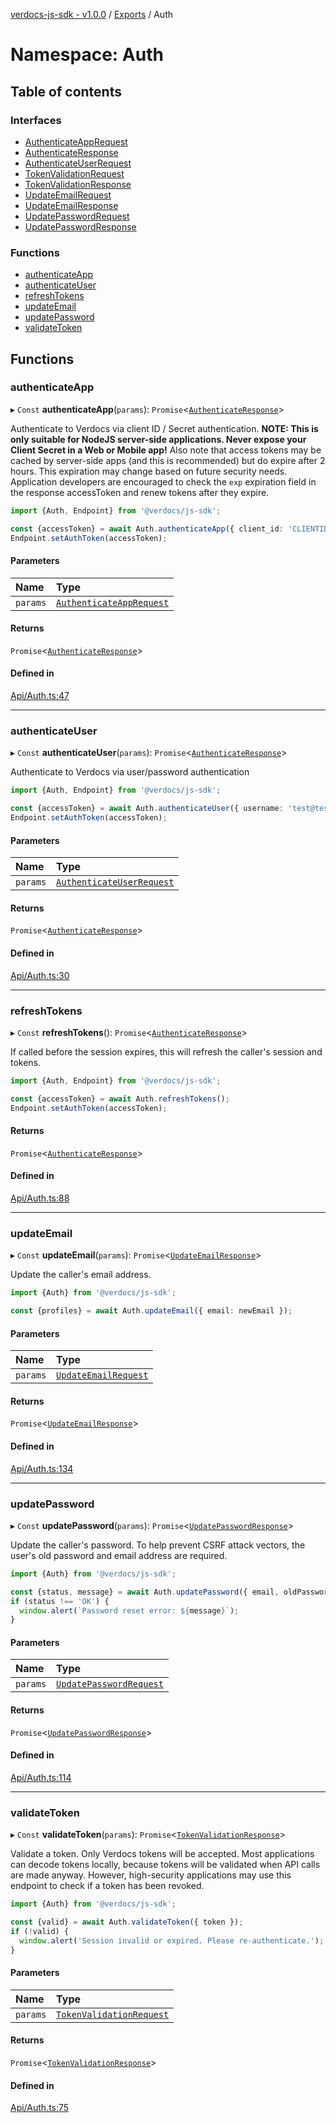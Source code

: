 [verdocs-js-sdk - v1.0.0](../README.md) / [Exports](../modules.md) / Auth

# Namespace: Auth

## Table of contents

### Interfaces

- [AuthenticateAppRequest](../interfaces/Auth.AuthenticateAppRequest.md)
- [AuthenticateResponse](../interfaces/Auth.AuthenticateResponse.md)
- [AuthenticateUserRequest](../interfaces/Auth.AuthenticateUserRequest.md)
- [TokenValidationRequest](../interfaces/Auth.TokenValidationRequest.md)
- [TokenValidationResponse](../interfaces/Auth.TokenValidationResponse.md)
- [UpdateEmailRequest](../interfaces/Auth.UpdateEmailRequest.md)
- [UpdateEmailResponse](../interfaces/Auth.UpdateEmailResponse.md)
- [UpdatePasswordRequest](../interfaces/Auth.UpdatePasswordRequest.md)
- [UpdatePasswordResponse](../interfaces/Auth.UpdatePasswordResponse.md)

### Functions

- [authenticateApp](Auth.md#authenticateapp)
- [authenticateUser](Auth.md#authenticateuser)
- [refreshTokens](Auth.md#refreshtokens)
- [updateEmail](Auth.md#updateemail)
- [updatePassword](Auth.md#updatepassword)
- [validateToken](Auth.md#validatetoken)

## Functions

### authenticateApp

▸ `Const` **authenticateApp**(`params`): `Promise`<[`AuthenticateResponse`](../interfaces/Auth.AuthenticateResponse.md)\>

Authenticate to Verdocs via client ID / Secret authentication. **NOTE: This is only suitable for
NodeJS server-side applications. Never expose your Client Secret in a Web or Mobile app!** Also note
that access tokens may be cached by server-side apps (and this is recommended) but do expire after 2
hours. This expiration may change based on future security needs. Application developers are encouraged
to check the `exp` expiration field in the response accessToken and renew tokens after they expire.

```typescript
import {Auth, Endpoint} from '@verdocs/js-sdk';

const {accessToken} = await Auth.authenticateApp({ client_id: 'CLIENTID', client_secret: 'SECRET' });
Endpoint.setAuthToken(accessToken);
```

#### Parameters

| Name | Type |
| :------ | :------ |
| `params` | [`AuthenticateAppRequest`](../interfaces/Auth.AuthenticateAppRequest.md) |

#### Returns

`Promise`<[`AuthenticateResponse`](../interfaces/Auth.AuthenticateResponse.md)\>

#### Defined in

[Api/Auth.ts:47](https://github.com/Verdocs/js-sdk/blob/a85c709/src/Api/Auth.ts#L47)

___

### authenticateUser

▸ `Const` **authenticateUser**(`params`): `Promise`<[`AuthenticateResponse`](../interfaces/Auth.AuthenticateResponse.md)\>

Authenticate to Verdocs via user/password authentication

```typescript
import {Auth, Endpoint} from '@verdocs/js-sdk';

const {accessToken} = await Auth.authenticateUser({ username: 'test@test.com', password: 'PASSWORD' });
Endpoint.setAuthToken(accessToken);
```

#### Parameters

| Name | Type |
| :------ | :------ |
| `params` | [`AuthenticateUserRequest`](../interfaces/Auth.AuthenticateUserRequest.md) |

#### Returns

`Promise`<[`AuthenticateResponse`](../interfaces/Auth.AuthenticateResponse.md)\>

#### Defined in

[Api/Auth.ts:30](https://github.com/Verdocs/js-sdk/blob/a85c709/src/Api/Auth.ts#L30)

___

### refreshTokens

▸ `Const` **refreshTokens**(): `Promise`<[`AuthenticateResponse`](../interfaces/Auth.AuthenticateResponse.md)\>

If called before the session expires, this will refresh the caller's session and tokens.

```typescript
import {Auth, Endpoint} from '@verdocs/js-sdk';

const {accessToken} = await Auth.refreshTokens();
Endpoint.setAuthToken(accessToken);
```

#### Returns

`Promise`<[`AuthenticateResponse`](../interfaces/Auth.AuthenticateResponse.md)\>

#### Defined in

[Api/Auth.ts:88](https://github.com/Verdocs/js-sdk/blob/a85c709/src/Api/Auth.ts#L88)

___

### updateEmail

▸ `Const` **updateEmail**(`params`): `Promise`<[`UpdateEmailResponse`](../interfaces/Auth.UpdateEmailResponse.md)\>

Update the caller's email address.

```typescript
import {Auth} from '@verdocs/js-sdk';

const {profiles} = await Auth.updateEmail({ email: newEmail });
```

#### Parameters

| Name | Type |
| :------ | :------ |
| `params` | [`UpdateEmailRequest`](../interfaces/Auth.UpdateEmailRequest.md) |

#### Returns

`Promise`<[`UpdateEmailResponse`](../interfaces/Auth.UpdateEmailResponse.md)\>

#### Defined in

[Api/Auth.ts:134](https://github.com/Verdocs/js-sdk/blob/a85c709/src/Api/Auth.ts#L134)

___

### updatePassword

▸ `Const` **updatePassword**(`params`): `Promise`<[`UpdatePasswordResponse`](../interfaces/Auth.UpdatePasswordResponse.md)\>

Update the caller's password. To help prevent CSRF attack vectors, the user's old password and email address are required.

```typescript
import {Auth} from '@verdocs/js-sdk';

const {status, message} = await Auth.updatePassword({ email, oldPassword, newPassword });
if (status !== 'OK') {
  window.alert(`Password reset error: ${message}`);
}
```

#### Parameters

| Name | Type |
| :------ | :------ |
| `params` | [`UpdatePasswordRequest`](../interfaces/Auth.UpdatePasswordRequest.md) |

#### Returns

`Promise`<[`UpdatePasswordResponse`](../interfaces/Auth.UpdatePasswordResponse.md)\>

#### Defined in

[Api/Auth.ts:114](https://github.com/Verdocs/js-sdk/blob/a85c709/src/Api/Auth.ts#L114)

___

### validateToken

▸ `Const` **validateToken**(`params`): `Promise`<[`TokenValidationResponse`](../interfaces/Auth.TokenValidationResponse.md)\>

Validate a token. Only Verdocs tokens will be accepted. Most applications can decode tokens locally,
because tokens will be validated when API calls are made anyway. However, high-security applications
may use this endpoint to check if a token has been revoked.

```typescript
import {Auth} from '@verdocs/js-sdk';

const {valid} = await Auth.validateToken({ token });
if (!valid) {
  window.alert('Session invalid or expired. Please re-authenticate.');
}
```

#### Parameters

| Name | Type |
| :------ | :------ |
| `params` | [`TokenValidationRequest`](../interfaces/Auth.TokenValidationRequest.md) |

#### Returns

`Promise`<[`TokenValidationResponse`](../interfaces/Auth.TokenValidationResponse.md)\>

#### Defined in

[Api/Auth.ts:75](https://github.com/Verdocs/js-sdk/blob/a85c709/src/Api/Auth.ts#L75)

